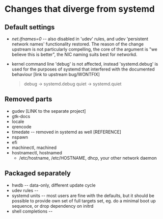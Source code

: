 Changes that diverge from systemd
=================================

Default settings
----------------

* *net.ifnames=0* -- also disabled in 'udev' rules, and udev 'persistent network
  names' functionality restored. The reason of the change upstream is not
  particularly compelling, the core of the argument is "we believe this is
  better", the NIC naming suits best for networkd.

* kernel command line 'debug' is not affected, instead 'systemd.debug' is used
  for the purposes of systemd that interfered with the documented behaviour
  [link to upstream bug/WONTFIX]
  > debug -> systemd.debug
  > quiet -> systemd.quiet

Removed parts
-------------

* gudev [LINK to the separate project]
* gtk-docs
* locale
* qrencode
* timedate -- removed in systemd as well [REFERENCE]
* nspawn
* efi
* machinectl, machined
* hostnamectl, hostnamed
  - /etc/hostname, /etc/HOSTNAME, dhcp, your other network daemon


Packaged separately
-------------------

* hwdb -- data-only, different update cycle
* udev rules --
* systemd units -- most users are fine with the defaults, but it should be
  possible to provide own set of full targets set, eg. do a minimal boot up
  sequence, or drop dependency on initrd
* shell completions --
